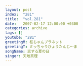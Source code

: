 ```yaml
---
layout: post
index:  "281"
title:  "vol.281"
date:   2007-02-17 12:00:00 +0300
categories: archive
tags: []
youtube: "281"
greetingM: 松ちゃんプラネット
greetingT: ミッちゃりひょうたんじ～ま
songName: 恋する夏の日
singer: 天地真理
---
```

